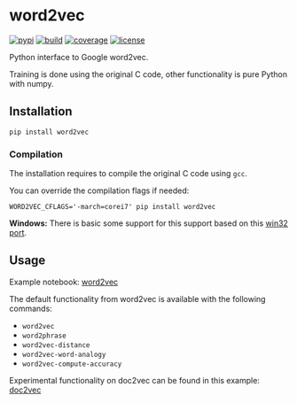 # word2vec

[![pypi](https://badge.fury.io/py/word2vec.svg)](https://pypi.org/project/word2vec/)
[![build](https://github.com/danielfrg/word2vec/workflows/test/badge.svg)](http://github.com/danielfrg/word2vec/actions)
[![coverage](https://codecov.io/gh/danielfrg/word2vec/branch/master/graph/badge.svg)](https://codecov.io/gh/danielfrg/word2vec?branch=master)
[![license](https://img.shields.io/:license-Apache%202-blue.svg)](http://github.com/danielfrg/word2vec/blob/master/LICENSE.txt)

Python interface to Google word2vec.

Training is done using the original C code, other functionality is pure Python with numpy.

## Installation

```
pip install word2vec
```

### Compilation

The installation requires to compile the original C code using `gcc`.

You can override the compilation flags if needed:

```
WORD2VEC_CFLAGS='-march=corei7' pip install word2vec
```

**Windows:** There is basic some support for this support based on this [win32 port](https://github.com/zhangyafeikimi/word2vec-win32).

## Usage

Example notebook: [word2vec](http://nbviewer.ipython.org/urls/raw.github.com/danielfrg/word2vec/master/examples/word2vec.ipynb)

The default functionality from word2vec is available with the following commands:
- `word2vec`
- `word2phrase`
- `word2vec-distance`
- `word2vec-word-analogy`
- `word2vec-compute-accuracy`

Experimental functionality on doc2vec can be found in this example:
[doc2vec](http://nbviewer.ipython.org/urls/raw.github.com/danielfrg/word2vec/master/examples/doc2vec.ipynb)
